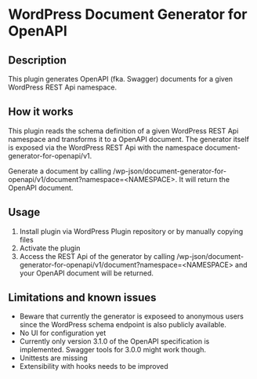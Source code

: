 # WordPress Document Generator for OpenAPI

## Description

This plugin generates OpenAPI (fka. Swagger) documents for a given WordPress REST Api namespace.
  
## How it works

This plugin reads the schema definition of a given WordPress REST Api namespace and transforms it to a
OpenAPI document. The generator itself is exposed via the WordPress REST Api with the namespace 
document-generator-for-openapi/v1.

Generate a document by calling /wp-json/document-generator-for-openapi/v1/document?namespace=\<NAMESPACE\>. It will return the OpenAPI document.

## Usage

1. Install plugin via WordPress Plugin repository or by manually copying files
2. Activate the plugin
3. Access the REST Api of the generator by calling /wp-json/document-generator-for-openapi/v1/document?namespace=\<NAMESPACE\> and your OpenAPI document will be returned.

## Limitations and known issues

* Beware that currently the generator is exposeed to anonymous users since the WordPress schema endpoint is also publicly 
available.
* No UI for configuration yet
* Currently only version 3.1.0 of the OpenAPI specification is implemented. Swagger tools for 3.0.0 might work though.
* Unittests are missing
* Extensibility with hooks needs to be improved